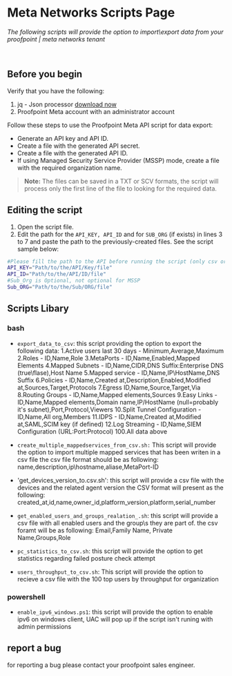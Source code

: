 # Meta Networks Scripts Page

*The following scripts will provide the option to import\export data from your proofpoint | meta networks tenant*

<br/>

## Before you begin

Verify that you have the following:
1. jq - Json processor [download now]
2. Proofpoint Meta account with an administrator account

Follow these steps to use the Proofpoint Meta API script for data export:
* Generate an API key and API ID.
* Create a file with the generated API secret.
* Create a file with the generated API ID.
* If using Managed Security Service Provider (MSSP) mode, create a file with the required organization name.
> **Note:** The files can be saved in a TXT or SCV formats, the script will process only the first line of the file to looking for the required data.

## Editing the script

1. Open the script file.
2. Edit the path for the ```API_KEY, API_ID``` and for ```SUB_ORG``` (if exists) in lines 3 to 7 and paste the path to the previously-created files. See the script sample below:
```bash
#Please fill the path to the API before running the script (only csv or txt file)
API_KEY="Path/to/the/API/Key/file"
API_ID="Path/to/the/API/ID/file"
#Sub_Org is Optional, not optional for MSSP
Sub_ORG="Path/to/the/Sub/ORG/file"
```

## Scripts Libary
### bash
- ```export_data_to_csv```:
this script providing the option to export the following data:
1.Active users last 30 days - Minimum,Average,Maximum
2.Roles - ID,Name,Role
3.MetaPorts - ID,Name,Enabled,Mapped Elements
4.Mapped Subnets - ID,Name,CIDR,DNS Suffix:Enterprise DNS (true\flase),Host Name
5.Mapped service - ID,Name,IP\HostName,DNS Suffix
6.Policies - ID,Name,Created at,Description,Enabled,Modified at,Sources,Target,Protocols
7.Egress ID,Name,Source,Target,Via
8.Routing Groups - ID,Name,Mapped elements,Sources
9.Easy Links - ID,Name,Mapped elements,Domain name,IP/HostName (null=probably it's subnet),Port,Protocol,Viewers
10.Split Tunnel Configuration - ID,Name,All org,Members
11.IDPS - ID,Name,Created at,Modified at,SAML,SCIM key (if defined)
12.Log Streaming - ID,Name,SIEM Configuration (URL:Port:Protocol)
100.All data above


- ```create_multiple_mappedservices_from_csv.sh:```
This script will provide the option to import multiple mapped services that has been writen in a csv file
the csv file format should be as following: name,description,ip\hostname,aliase,MetaPort-ID

- 'get_devices_version_to.csv.sh':
this script will provide a csv file with the devices and the related agent version
the CSV format will present as the following: created_at,id,name,owner_id,platform_version,platform,serial_number

- ```get_enabled_users_and_groups_realation_.sh```:
this script will provide a csv file with all enabled users and the group\s they are part of.
the csv foramt will be as following: Email,Family Name, Private Name,Groups,Role

- ```pc_statistics_to_csv.sh```:
this script will provide the option to get statistics regarding failed posture check attempt

- ```users_throughput_to_csv.sh```:
This script will provide the option to recieve a csv file with the 100 top users by throughput for organization

### powershell
- ```enable_ipv6_windows.ps1```:
this script will provide the option to enable ipv6 on windows client, UAC will pop up if the script isn't runing with admin permissions

## report a bug
for reporting a bug please contact your proofpoint sales engineer.

[download now]: https://stedolan.github.io/jq/download/

